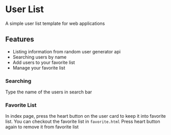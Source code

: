 # User List
A simple user list template for web applications

## Features
- Listing information from random user generator api
- Searching users by name
- Add users to your favorite list
- Manage your favorite list

### Searching
Type the name of the users in search bar
### Favorite List
In index page, press the heart button on the user card to keep it into favorite list.
You can checkout the favorite list in `favorite.html`
Press heart button again to remove it from favorite list

